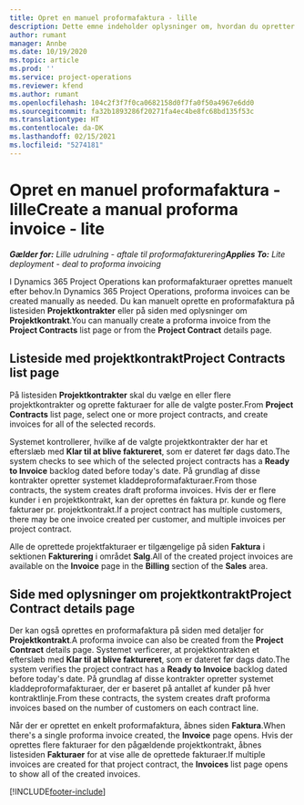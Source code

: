 ```yaml
---
title: Opret en manuel proformafaktura - lille
description: Dette emne indeholder oplysninger om, hvordan du opretter en manuel proformafaktura i Project Operations.
author: rumant
manager: Annbe
ms.date: 10/19/2020
ms.topic: article
ms.prod: ''
ms.service: project-operations
ms.reviewer: kfend
ms.author: rumant
ms.openlocfilehash: 104c2f3f7f0ca0682158d0f7fa0f50a4967e6dd0
ms.sourcegitcommit: fa32b1893286f20271fa4ec4be8fc68bd135f53c
ms.translationtype: HT
ms.contentlocale: da-DK
ms.lasthandoff: 02/15/2021
ms.locfileid: "5274181"
---
```

# <a name="create-a-manual-proforma-invoice---lite"></a><span data-ttu-id="da69d-103">Opret en manuel proformafaktura - lille</span><span class="sxs-lookup"><span data-stu-id="da69d-103">Create a manual proforma invoice - lite</span></span>

<span data-ttu-id="da69d-104">_**Gælder for:** Lille udrulning - aftale til proformafakturering_</span><span class="sxs-lookup"><span data-stu-id="da69d-104">_**Applies To:** Lite deployment - deal to proforma invoicing_</span></span>

<span data-ttu-id="da69d-105">I Dynamics 365 Project Operations kan proformafakturaer oprettes manuelt efter behov.</span><span class="sxs-lookup"><span data-stu-id="da69d-105">In Dynamics 365 Project Operations, proforma invoices can be created manually as needed.</span></span> <span data-ttu-id="da69d-106">Du kan manuelt oprette en proformafaktura på listesiden **Projektkontrakter** eller på siden med oplysninger om **Projektkontrakt**.</span><span class="sxs-lookup"><span data-stu-id="da69d-106">You can manually create a proforma invoice from the **Project Contracts** list page or from the **Project Contract** details page.</span></span>

##  <a name="project-contracts-list-page"></a><span data-ttu-id="da69d-107">Listeside med projektkontrakt</span><span class="sxs-lookup"><span data-stu-id="da69d-107">Project Contracts list page</span></span>

<span data-ttu-id="da69d-108">På listesiden **Projektkontrakter** skal du vælge en eller flere projektkontrakter og oprette fakturaer for alle de valgte poster.</span><span class="sxs-lookup"><span data-stu-id="da69d-108">From **Project Contracts** list page, select one or more project contracts, and create invoices for all of the selected records.</span></span>

<span data-ttu-id="da69d-109">Systemet kontrollerer, hvilke af de valgte projektkontrakter der har et efterslæb med **Klar til at blive faktureret**, som er dateret før dags dato.</span><span class="sxs-lookup"><span data-stu-id="da69d-109">The system checks to see which of the selected project contracts has a **Ready to Invoice** backlog dated before today's date.</span></span> <span data-ttu-id="da69d-110">På grundlag af disse kontrakter opretter systemet kladdeproformafakturaer.</span><span class="sxs-lookup"><span data-stu-id="da69d-110">From those contracts, the system creates draft proforma invoices.</span></span> <span data-ttu-id="da69d-111">Hvis der er flere kunder i en projektkontrakt, kan der oprettes én faktura pr. kunde og flere fakturaer pr. projektkontrakt.</span><span class="sxs-lookup"><span data-stu-id="da69d-111">If a project contract has multiple customers, there may be one invoice created per customer, and multiple invoices per project contract.</span></span>

<span data-ttu-id="da69d-112">Alle de oprettede projektfakturaer er tilgængelige på siden **Faktura** i sektionen **Fakturering** i området **Salg**.</span><span class="sxs-lookup"><span data-stu-id="da69d-112">All of the created project invoices are available on the **Invoice** page in the **Billing** section of the **Sales** area.</span></span>

## <a name="project-contract-details-page"></a><span data-ttu-id="da69d-113">Side med oplysninger om projektkontrakt</span><span class="sxs-lookup"><span data-stu-id="da69d-113">Project Contract details page</span></span>

<span data-ttu-id="da69d-114">Der kan også oprettes en proformafaktura på siden med detaljer for **Projektkontrakt**.</span><span class="sxs-lookup"><span data-stu-id="da69d-114">A proforma invoice can also be created from the **Project Contract** details page.</span></span> <span data-ttu-id="da69d-115">Systemet verficerer, at projektkontrakten et efterslæb med **Klar til at blive faktureret**, som er dateret før dags dato.</span><span class="sxs-lookup"><span data-stu-id="da69d-115">The system verifies the project contract has a **Ready to Invoice** backlog dated before today's date.</span></span> <span data-ttu-id="da69d-116">På grundlag af disse kontrakter opretter systemet kladdeproformafakturaer, der er baseret på antallet af kunder på hver kontraktlinje.</span><span class="sxs-lookup"><span data-stu-id="da69d-116">From these contracts, the system creates draft proforma invoices based on the number of customers on each contract line.</span></span>

<span data-ttu-id="da69d-117">Når der er oprettet en enkelt proformafaktura, åbnes siden **Faktura**.</span><span class="sxs-lookup"><span data-stu-id="da69d-117">When there's a single proforma invoice created, the **Invoice** page opens.</span></span> <span data-ttu-id="da69d-118">Hvis der oprettes flere fakturaer for den pågældende projektkontrakt, åbnes listesiden **Fakturaer** for at vise alle de oprettede fakturaer.</span><span class="sxs-lookup"><span data-stu-id="da69d-118">If multiple invoices are created for that project contract, the **Invoices** list page opens to show all of the created invoices.</span></span>


[!INCLUDE[footer-include](../../includes/footer-banner.md)]